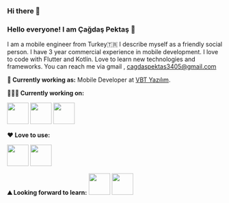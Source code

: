 ### Hi there 👋

### Hello everyone! I am Çağdaş Pektaş 👋
 
 
 
I am a mobile engineer from Turkey🇹🇷 I describe myself as a friendly social person. I have 3 year commercial experience in mobile development. I love to code with Flutter and Kotlin. Love to learn new technologies and frameworks. You can reach me via gmail , cagdaspektas3405@gmail.com
 
 

**💼 Currently working as:** Mobile Developer at <a href="https://www.vbt.com.tr/" target="_blank">VBT Yazılım</a>.
 
**👨🏻‍💻 Currently working on:**
 
<code><a href="https://docs.flutter.dev/" target="_blank"><img height="50" src="https://www.vectorlogo.zone/logos/flutterio/flutterio-icon.svg"></a></code>
<code><a href="https://firebase.google.com/" target="_blank"><img height="50" src="https://www.vectorlogo.zone/logos/firebase/firebase-ar21.svg"></a></code>
<code><a href="https://kotlinlang.org/" target="_blank"><img height="50" src="https://reeder.com.tr/media/magefan_blog/what_is_kotlin_banner_image.png"></a></code>

**:heart: Love to use:**
 
<code><a href="https://docs.flutter.dev/" target="_blank"><img height="50" src="https://www.vectorlogo.zone/logos/flutterio/flutterio-icon.svg"></a></code>
<code><a href="https://kotlinlang.org/" target="_blank"><img height="50" src="https://reeder.com.tr/media/magefan_blog/what_is_kotlin_banner_image.png"></a></code>

 
**⛰ Looking forward to learn:**
 <code><a href="https://kotlinlang.org/" target="_blank"><img height="50" src="https://reeder.com.tr/media/magefan_blog/what_is_kotlin_banner_image.png"></a></code>
  <code><a href="https://developer.apple.com/swift/resources/" target="_blank"><img height="50" src="https://upload.wikimedia.org/wikipedia/commons/thumb/9/9d/Swift_logo.svg/800px-Swift_logo.svg.png"></a></code>


